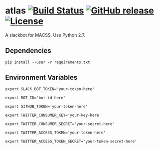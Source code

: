 # atlas [![Build Status](https://travis-ci.org/macssmcgill/atlas.svg?branch=master)](https://travis-ci.org/macssmcgill/atlas) [![GitHub release](https://img.shields.io/badge/Release-v1.0-red.svg)](https://github.com/macssmcgill/atlas/releases) [![License](https://img.shields.io/badge/License-Apache%202.0-blue.svg)](https://github.com/macssmcgill/atlas/blob/master/LICENSE)
A slackbot for MACSS. Use Python 2.7.

## Dependencies

`pip install --user -r requirements.txt`

## Environment Variables

`export SLACK_BOT_TOKEN='your-token-here'`

`export BOT_ID='bot-id-here'`

`export GITHUB_TOKEN='your-token-here'`

`export TWITTER_CONSUMER_KEY='your-key-here'`

`export TWITTER_CONSUMER_SECRET='your-secret-here'`

`export TWITTER_ACCESS_TOKEN='your-token-here'`

`export TWITTER_ACCESS_TOKEN_SECRET='your-token-secret-here'`
